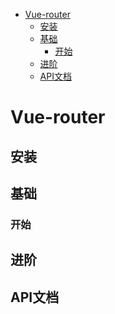 <!-- TOC -->

- [Vue-router](#vue-router)
    - [安装](#安装)
    - [基础](#基础)
        - [开始](#开始)
    - [进阶](#进阶)
    - [API文档](#api文档)

<!-- /TOC -->

# Vue-router

## 安装

## 基础

### 开始

## 进阶

## API文档
